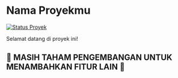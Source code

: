 # Nama Proyekmu

[![Status Proyek](https://img.shields.io/badge/status-MASIH%20TAHAM%20PENGEMBANGAN-orange)](https://github.com/username/reponya)

Selamat datang di proyek ini!

## 🚧 MASIH TAHAM PENGEMBANGAN UNTUK MENAMBAHKAN FITUR LAIN 🚧

